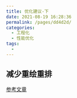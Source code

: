 ```yaml
---
title: 优化建议-下
date: 2021-08-19 16:28:36
permalink: /pages/dd4d2d/
categories:
  - 工程化
  - 性能优化
tags:
  - 
---
```


## 减少重绘重排

[参考文章](https://juejin.cn/post/6892994632968306702#heading-17)
